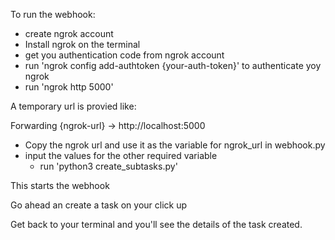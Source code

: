 To run the webhook:

- create ngrok account
- Install ngrok on the terminal 
- get you authentication code from ngrok account
- run 'ngrok config add-authtoken {your-auth-token}' to authenticate yoy ngrok
- run 'ngrok http 5000'

A temporary url is provied like:

Forwarding                    {ngrok-url} -> http://localhost:5000

- Copy the ngrok url and use it as the variable for ngrok_url in webhook.py
- input the values for the other required variable
  - run 'python3 create_subtasks.py'

This starts the webhook

Go ahead an create a task on your click up

Get back to your terminal and you'll see the details of the task created.


